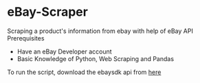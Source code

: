 # eBay-Scraper
Scraping a product's information from ebay with help of eBay API
Prerequisites
- Have an eBay Developer account
- Basic Knowledge of Python, Web Scraping and Pandas

To run the script, download the ebaysdk api from [here](https://pypi.org/project/ebaysdk/)
